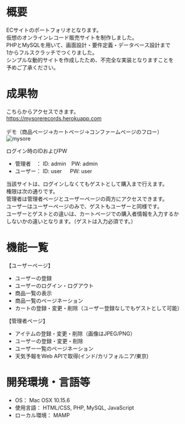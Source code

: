 # 概要
ECサイトのポートフォリオとなります。<br>
仮想のオンラインレコード販売サイトを制作しました。<br>
PHPとMySQLを用いて、画面設計・要件定義・データベース設計まで<br>
1からフルスクラッチでつくりました。<br>
シンプルな動的サイトを作成したため、不完全な実装となりますことを<br>
予めご了承ください。<br>

# 成果物
こちらからアクセスできます。<br>
https://mysorerecords.herokuapp.com<br>
<br>
デモ（商品ページ→カートページ→コンファームページのフロー）<br>
![mysore](https://user-images.githubusercontent.com/70677663/93037484-7e634000-f67d-11ea-8866-e48c041aaa0d.gif)
<p>ログイン時のIDおよびPW</p>
<ul>
<li>管理者　： ID: admin　PW: admin<br>
<li>ユーザー： ID: user 　 PW: user<br>
</ul>
当該サイトは、ログインしなくてもゲストとして購入まで行えます。<br>
権限は次の通りです。<br>
管理者は管理者ページとユーザーページの両方にアクセスできます。<br>
ユーザーはユーザーページのみで、ゲストもユーザーと同様です。<br>
ユーザーとゲストとの違いは、カートページでの購入者情報を入力するか<br>
しないかの違いとなります。（ゲストは入力必須です。）<br>


# 機能一覧
<p>【ユーザーページ】</p>
<ul>
<li>ユーザーの登録
<li>ユーザーのログイン・ログアウト
<li>商品一覧の表示
<li>商品一覧のページネーション
<li>カートの登録・変更・削除（ユーザー登録なしでもゲストとして可能）
</ul>
<p>【管理者ページ】</p>
<ul>
<li>アイテムの登録・変更・削除（画像はJPEG/PNG）
<li>ユーザーの登録・変更・削除
<li>ユーザー一覧のページネーション
<li>天気予報をWeb APIで取得(インド/カリフォルニア/東京)
</ul>

# 開発環境・言語等
<ul>
<li>OS： Mac OSX 10.15.6
<li>使用言語： HTML/CSS, PHP, MySQL, JavaScript
<li>ローカル環境： MAMP
</ul>
